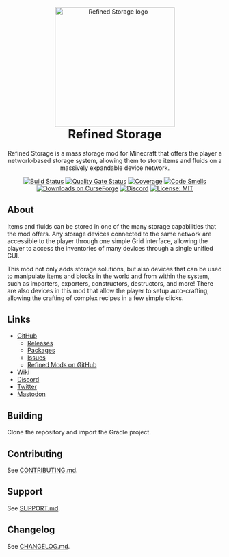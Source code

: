 <div align="center">
  <img width="280" alt="Refined Storage logo" src="https://raw.githubusercontent.com/refinedmods/refinedstorage/develop/images/logo.png" />
  <h1 style="margin-top: 0">Refined Storage</h1>
  <p>Refined Storage is a mass storage mod for Minecraft that offers the player a network-based storage system, allowing
them to store items and fluids on a massively expandable device network.</p>

[![Build Status](https://github.com/refinedmods/refinedstorage/actions/workflows/build.yml/badge.svg?branch=develop)](https://github.com/refinedmods/refinedstorage/actions/workflows/build.yml) [![Quality Gate Status](https://sonarcloud.io/api/project_badges/measure?project=refinedmods_refinedstorage&metric=alert_status)](https://sonarcloud.io/summary/new_code?id=refinedmods_refinedstorage) [![Coverage](https://sonarcloud.io/api/project_badges/measure?project=refinedmods_refinedstorage&metric=coverage)](https://sonarcloud.io/summary/new_code?id=refinedmods_refinedstorage) [![Code Smells](https://sonarcloud.io/api/project_badges/measure?project=refinedmods_refinedstorage&metric=code_smells)](https://sonarcloud.io/summary/new_code?id=refinedmods_refinedstorage) [![Downloads on CurseForge](http://cf.way2muchnoise.eu/full_243076_downloads.svg)](http://minecraft.curseforge.com/projects/refined-storage) [![Discord](https://img.shields.io/discord/342942776494653441)](https://discordapp.com/invite/VYzsydb) [![License: MIT](https://img.shields.io/badge/License-MIT-yellow.svg)](LICENSE.md)
</div>

## About

Items and fluids can be stored in one of the many storage capabilities that the mod offers. Any storage devices
connected to the same network are accessible to the player through one simple Grid interface, allowing the player to
access the inventories of many devices through a single unified GUI.

This mod not only adds storage solutions, but also devices that can be used to manipulate items and blocks in the world
and from within the system, such as importers, exporters, constructors, destructors, and more! There are also devices in
this mod that allow the player to setup auto-crafting, allowing the crafting of complex recipes in a few simple clicks.

## Links

- [GitHub](https://github.com/refinedmods/refinedstorage)
    - [Releases](https://github.com/refinedmods/refinedstorage/releases)
    - [Packages](https://github.com/refinedmods/refinedstorage/packages)
    - [Issues](https://github.com/refinedmods/refinedstorage/issues)
    - [Refined Mods on GitHub](https://github.com/refinedmods)
- [Wiki](https://refinedmods.com/refined-storage/)
- [Discord](https://discordapp.com/invite/VYzsydb)
- [Twitter](https://twitter.com/refinedmods)
- [Mastodon](https://anvil.social/@refinedmods)

## Building

Clone the repository and import the Gradle project.

## Contributing

See [CONTRIBUTING.md](.github/CONTRIBUTING.md).

## Support

See [SUPPORT.md](.github/SUPPORT.md).

## Changelog

See [CHANGELOG.md](CHANGELOG.md).
